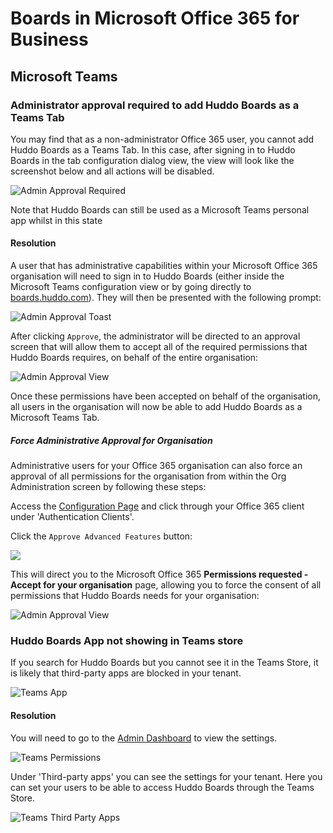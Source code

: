 # Boards in Microsoft Office 365 for Business

## Microsoft Teams

### Administrator approval required to add Huddo Boards as a Teams Tab

You may find that as a non-administrator Office 365 user, you cannot add Huddo Boards as a Teams Tab. In this case, after signing in to Huddo Boards in the tab configuration dialog view, the view will look like the screenshot below and all actions will be disabled.

![Admin Approval Required](/assets/msgraph/teams_admin_approval_required.png)

Note that Huddo Boards can still be used as a Microsoft Teams personal app whilst in this state

#### Resolution

A user that has administrative capabilities within your Microsoft Office 365 organisation will need to sign in to Huddo Boards (either inside the Microsoft Teams configuration view or by going directly to [boards.huddo.com](https://boards.huddo.com)). They will then be presented with the following prompt:

![Admin Approval Toast](/assets/msgraph/administrator_approval_toast.png)

After clicking `Approve`, the administrator will be directed to an approval screen that will allow them to accept all of the required permissions that Huddo Boards requires, on behalf of the entire organisation:

![Admin Approval View](/assets/msgraph/administrator_approval_view.png)

Once these permissions have been accepted on behalf of the organisation, all users in the organisation will now be able to add Huddo Boards as a Microsoft Teams Tab.

##### Force Administrative Approval for Organisation

Administrative users for your Office 365 organisation can also force an approval of all permissions for the organisation from within the Org Administration screen by following these steps:

Access the [Configuration Page](../admin/org-config.md) and click through your Office 365 client under 'Authentication Clients'.

Click the `Approve Advanced Features` button:

![](/assets/boards/admin/org-approve-advanced.png)

This will direct you to the Microsoft Office 365 **Permissions requested - Accept for your organisation** page, allowing you to force the consent of all permissions that Huddo Boards needs for your organisation:

![Admin Approval View](/assets/msgraph/administrator_approval_view.png)

### Huddo Boards App not showing in Teams store

If you search for Huddo Boards but you cannot see it in the Teams Store, it is likely that third-party apps are blocked in your tenant.

![Teams App](/assets/msgraph/o365-teamsapp.png)

#### Resolution

You will need to go to the [Admin Dashboard](https://admin.teams.microsoft.com/policies/app-permission) to view the settings.

![Teams Permissions](/assets/msgraph/o365-permissions.png)

Under 'Third-party apps' you can see the settings for your tenant. Here you can set your users to be able to access Huddo Boards through the Teams Store.

![Teams Third Party Apps](/assets/msgraph/o365-thirdpartyapps.png)

